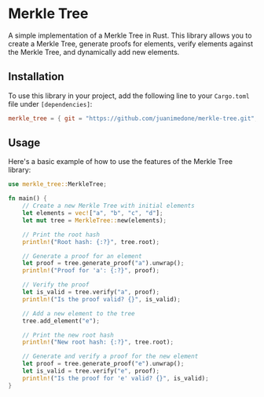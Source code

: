 # Merkle Tree

A simple implementation of a Merkle Tree in Rust. This library allows you to create a Merkle Tree, generate proofs for elements, verify elements against the Merkle Tree, and dynamically add new elements.

## Installation

To use this library in your project, add the following line to your `Cargo.toml` file under `[dependencies]`:

```toml
merkle_tree = { git = "https://github.com/juanimedone/merkle-tree.git", branch = "main" }
```

## Usage

Here's a basic example of how to use the features of the Merkle Tree library:

```rust
use merkle_tree::MerkleTree;

fn main() {
    // Create a new Merkle Tree with initial elements
    let elements = vec!["a", "b", "c", "d"];
    let mut tree = MerkleTree::new(elements);

    // Print the root hash
    println!("Root hash: {:?}", tree.root);

    // Generate a proof for an element
    let proof = tree.generate_proof("a").unwrap();
    println!("Proof for 'a': {:?}", proof);

    // Verify the proof
    let is_valid = tree.verify("a", proof);
    println!("Is the proof valid? {}", is_valid);

    // Add a new element to the tree
    tree.add_element("e");

    // Print the new root hash
    println!("New root hash: {:?}", tree.root);

    // Generate and verify a proof for the new element
    let proof = tree.generate_proof("e").unwrap();
    let is_valid = tree.verify("e", proof);
    println!("Is the proof for 'e' valid? {}", is_valid);
}
```
